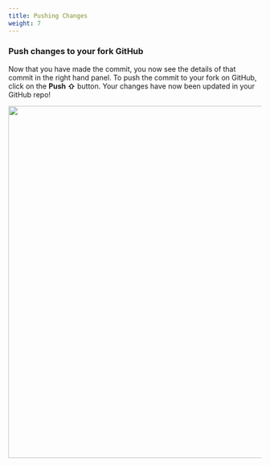 ```yaml
---
title: Pushing Changes
weight: 7
---
```



### Push changes to your fork GitHub

Now that you have made the commit, you now see the details of that commit in the right hand panel. To push the commit to your fork on GitHub, click on the **Push ⇧** button. Your changes have now been updated in your GitHub repo!

<img src="/images/commit-push.png" width="700px" />



